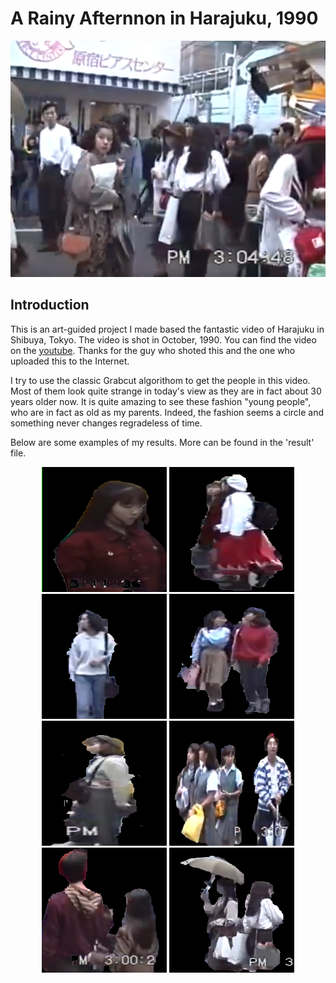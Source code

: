 # A Rainy Afternnon in Harajuku, 1990


<div align=center>
<img src="https://github.com/actbee/A-Rainy-Afternoon-in-Harajuku-1990.-/blob/master/pics/21.png"/>
</div>

## Introduction

This is an art-guided project I made based the fantastic video of Harajuku in Shibuya, Tokyo. The video is shot in October, 1990.
You can find the video on the [youtube](https://www.youtube.com/watch?v=B5oAqmqdSas "Harajuku, 1990"). Thanks for the guy who shoted
this and the one who uploaded this to the Internet.

I try to use the classic Grabcut algorithom to get the people in this video. Most of them look quite strange in today's view as 
they are in fact about 30 years older now. It is quite amazing to see these fashion "young people", who are in fact as old as my parents.
Indeed, the fashion seems a circle and something never changes regradeless of time. 

Below are some examples of my results. More can be found in the 'result' file.

 <div align=center>
 <img width="200" height="200" src="https://github.com/actbee/A-Rainy-Afternoon-in-Harajuku-1990.-/blob/master/results/%24%25R%40LGKG~QAHGTMQ%25(YU9P4.png"/>
 <img width="200" height="200" src="https://github.com/actbee/A-Rainy-Afternoon-in-Harajuku-1990.-/blob/master/results/%25M4FYZ64EHVS91PA96BK_JF.png"/>
 <img width="200" height="200" src="https://github.com/actbee/A-Rainy-Afternoon-in-Harajuku-1990.-/blob/master/results/%25%5B%7B9%5DP7(%40%5D)I6)DOV~E(8UR.png"/>
 <img width="200" height="200" src="https://github.com/actbee/A-Rainy-Afternoon-in-Harajuku-1990.-/blob/master/results/)L%5DU%7B8%60%25ZLK4~EO%24%60IP8ENH.png"/>
</div>
<div align=center>
 <img width="200" height="200" src="https://github.com/actbee/A-Rainy-Afternoon-in-Harajuku-1990.-/blob/master/results/)M%5B%25S)24)HO%5BM5190(_%25Q%609.png"/>
 <img width="200" height="200" src="https://github.com/actbee/A-Rainy-Afternoon-in-Harajuku-1990.-/blob/master/results/)Q%5BKME5NRJ750E9I3~TPW88.png"/>
 <img width="200" height="200" src="https://github.com/actbee/A-Rainy-Afternoon-in-Harajuku-1990.-/blob/master/results/)TG%40SI90Q%24Z0QQ36J%40R8YF4.png"/>
 <img width="200" height="200" src="https://github.com/actbee/A-Rainy-Afternoon-in-Harajuku-1990.-/blob/master/results/1IB40S)3%7DS%7DP8J%60W%60%5BO8E6C.png"/>
</div>

